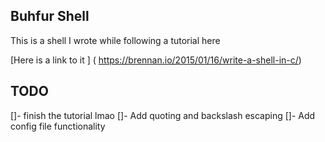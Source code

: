 
Buhfur Shell
---

This is a shell I wrote while following a tutorial here 

[Here is a link to it ] ( https://brennan.io/2015/01/16/write-a-shell-in-c/)


TODO
---
[]- finish the tutorial lmao 
[]- Add quoting and backslash escaping 
[]- Add config file functionality 
 

